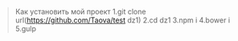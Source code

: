 > Как установить мой проект
1.git clone  url(https://github.com/Taova/test dz1)
2.cd dz1
3.npm i
4.bower i
5.gulp
